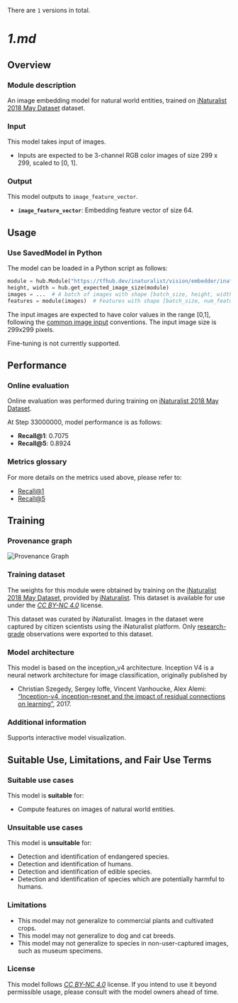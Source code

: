 There are `1` versions in total.

# _1.md_
## Overview

### Module description

An image embedding model for natural world entities, trained on
[iNaturalist 2018 May Dataset](https://doi.org/10.15468/ab3s5x)
dataset.

### Input

This model takes input of images.

*   Inputs are expected to be 3-channel RGB color images of size 299 x 299,
    scaled to [0, 1].

### Output

This model outputs to `image_feature_vector`.

*   **`image_feature_vector`**: Embedding feature vector of size 64.

## Usage

### Use SavedModel in Python

The model can be loaded in a Python script as follows:

```python
module = hub.Module("https://tfhub.dev/inaturalist/vision/embedder/inaturalist_V2/1")
height, width = hub.get_expected_image_size(module)
images = ...  # A batch of images with shape [batch_size, height, width, 3].
features = module(images)  # Features with shape [batch_size, num_features].
```

The input images are expected to have color values in the range [0,1], following
the
[common image input](https://www.tensorflow.org/hub/common_signatures/images#input)
conventions. The input image size is 299x299 pixels.

Fine-tuning is not currently supported.

## Performance

### Online evaluation

Online evaluation was performed during training on
[iNaturalist 2018 May Dataset](https://doi.org/10.15468/ab3s5x).

At Step 33000000, model performance is as follows:

*   **Recall@1**: 0.7075
*   **Recall@5**: 0.8924

### Metrics glossary

For more details on the metrics used above, please refer to:

*   [Recall@1](https://www.tensorflow.org/api_docs/python/tf/metrics/recall_at_k)
*   [Recall@5](https://www.tensorflow.org/api_docs/python/tf/metrics/recall_at_k)

## Training

### Provenance graph

![Provenance Graph](https://www.gstatic.com/aihub/tfhub/provenance_graphs/inaturalist_V2.svg)

### Training dataset

The weights for this module were obtained by training on the
[iNaturalist 2018 May Dataset](https://doi.org/10.15468/ab3s5x), provided by
[iNaturalist](http://www.inaturalist.org). This dataset is available for use
under the
*[CC BY-NC 4.0](https://creativecommons.org/licenses/by-nc/4.0/)* license.

This dataset was curated by iNaturalist. Images in the dataset were captured by
citizen scientists using the iNaturalist platform. Only
[research-grade](https://www.inaturalist.org/pages/help#quality)
observations were exported to this dataset.

### Model architecture

This model is based on the inception_v4 architecture. Inception V4 is a neural
network architecture for image classification, originally published by

*   Christian Szegedy, Sergey Ioffe, Vincent Vanhoucke, Alex Alemi:
    [“Inception-v4, inception-resnet and the impact of residual connections on
    learning”](https://arxiv.org/abs/1602.07261), 2017.

### Additional information

Supports interactive model visualization.

## Suitable Use, Limitations, and Fair Use Terms

### Suitable use cases

This model is **suitable** for:

*   Compute features on images of natural world entities.

### Unsuitable use cases

This model is **unsuitable** for:

*   Detection and identification of endangered species.
*   Detection and identification of humans.
*   Detection and identification of edible species.
*   Detection and identification of species which are potentially harmful to
    humans.

### Limitations

*   This model may not generalize to commercial plants and cultivated crops.
*   This model may not generalize to dog and cat breeds.
*   This model may not generalize to species in non-user-captured images, such
    as museum specimens.


### License

This model follows
*[CC BY-NC 4.0](https://creativecommons.org/licenses/by-nc/4.0/)* license. If
you intend to use it beyond permissible usage, please consult with the model
owners ahead of time.